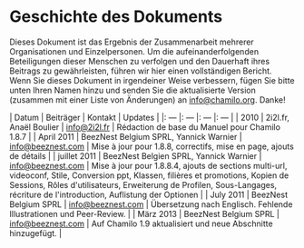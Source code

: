 
# Geschichte des Dokuments

Dieses Dokument ist das Ergebnis der Zusammenarbeit mehrerer Organisationen und Einzelpersonen. Um die aufeinanderfolgenden Beteiligungen dieser Menschen zu verfolgen und den Dauerhaft ihres Beitrags zu gewährleisten, führen wir hier einen vollständigen Bericht. Wenn Sie dieses Dokument in irgendeiner Weise verbessern, fügen Sie bitte unten Ihren Namen hinzu und senden Sie die aktualisierte Version \(zusammen mit einer Liste von Änderungen\) an info@chamilo.org. Danke!

| Datum | Beiträger | Kontakt | Updates |
|: — |: — |: — |: — |
| 2010 | 2i2l.fr, Anaël Boulier | info@2i2l.fr | Rédaction de base du Manuel pour Chamilo 1.8.7 |
| April 2011 | BeezNest Belgium SPRL, Yannick Warnier | info@beeznest.com | Mise à jour pour 1.8.8, correctifs, mise en page, ajouts de détails |
| juillet 2011 | BeezNest Belgien SPRL, Yannick Warnier | info@beeznest.com | Mise à jour pour 1.8.8.4, ajouts de sections multi-url, videoconf, Stile, Conversion ppt, Klassen, filières et promotions, Kopien de Sessions, Rôles d'utilisateurs, Erweiterung de Profilen, Sous-Langages, récriture de l'introduction, Auflistung der Optionen |
| July 2011 | BeezNest Belgium SPRL | info@beeznest.com | Übersetzung nach Englisch. Fehlende Illustrationen und Peer-Review. |
| März 2013 | BeezNest Belgium SPRL | info@beeznest.com | Auf Chamilo 1.9 aktualisiert und neue Abschnitte hinzugefügt. |